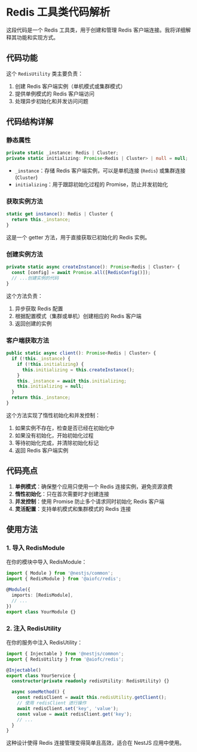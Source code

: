 # Redis 工具类代码解析

这段代码是一个 Redis 工具类，用于创建和管理 Redis 客户端连接。我将详细解释其功能和实现方式。

## 代码功能

这个 `RedisUtility` 类主要负责：

1. 创建 Redis 客户端实例（单机模式或集群模式）
2. 提供单例模式的 Redis 客户端访问
3. 处理异步初始化和并发访问问题

## 代码结构详解

### 静态属性

```typescript
private static _instance: Redis | Cluster;
private static initializing: Promise<Redis | Cluster> | null = null;
```

* `_instance`：存储 Redis 客户端实例，可以是单机连接 (`Redis`) 或集群连接 (`Cluster`)
* `initializing`：用于跟踪初始化过程的 Promise，防止并发初始化

### 获取实例方法

```typescript
static get instance(): Redis | Cluster {
  return this._instance;
}
```

这是一个 getter 方法，用于直接获取已初始化的 Redis 实例。

### 创建实例方法

```typescript
private static async createInstance(): Promise<Redis | Cluster> {
  const [config] = await Promise.all([RedisConfig()]);
  // ...创建实例的代码
}
```

这个方法负责：

1. 异步获取 Redis 配置
2. 根据配置模式（集群或单机）创建相应的 Redis 客户端
3. 返回创建的实例

### 客户端获取方法

```typescript
public static async client(): Promise<Redis | Cluster> {
  if (!this._instance) {
    if (!this.initializing) {
      this.initializing = this.createInstance();
    }
    this._instance = await this.initializing;
    this.initializing = null;
  }
  return this._instance;
}
```

这个方法实现了惰性初始化和并发控制：

1. 如果实例不存在，检查是否已经在初始化中
2. 如果没有初始化，开始初始化过程
3. 等待初始化完成，并清除初始化标记
4. 返回 Redis 客户端实例

## 代码亮点

1. **单例模式**：确保整个应用只使用一个 Redis 连接实例，避免资源浪费
2. **惰性初始化**：只在首次需要时才创建连接
3. **并发控制**：使用 Promise 防止多个请求同时初始化 Redis 客户端
4. **灵活配置**：支持单机模式和集群模式的 Redis 连接

## 使用方法

### 1. 导入 RedisModule

在你的模块中导入 RedisModule：

```typescript
import { Module } from '@nestjs/common';
import { RedisModule } from '@aiofc/redis';

@Module({
  imports: [RedisModule],
  // ...
})
export class YourModule {}
```

### 2. 注入 RedisUtility

在你的服务中注入 RedisUtility：

```typescript
import { Injectable } from '@nestjs/common';
import { RedisUtility } from '@aiofc/redis';

@Injectable()
export class YourService {
  constructor(private readonly redisUtility: RedisUtility) {}

  async someMethod() {
    const redisClient = await this.redisUtility.getClient();
    // 使用 redisClient 进行操作
    await redisClient.set('key', 'value');
    const value = await redisClient.get('key');
    // ...
  }
}
```

这种设计使得 Redis 连接管理变得简单且高效，适合在 NestJS 应用中使用。
